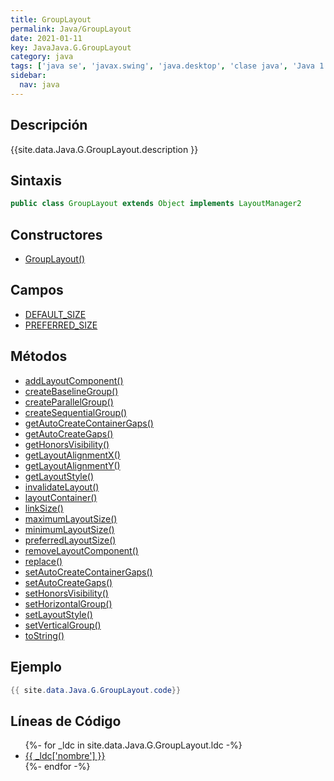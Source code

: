 ```yaml
---
title: GroupLayout
permalink: Java/GroupLayout
date: 2021-01-11
key: JavaJava.G.GroupLayout
category: java
tags: ['java se', 'javax.swing', 'java.desktop', 'clase java', 'Java 1.6']
sidebar: 
  nav: java
---
```


## Descripción
{{site.data.Java.G.GroupLayout.description }}

## Sintaxis
~~~java
public class GroupLayout extends Object implements LayoutManager2
~~~

## Constructores
* [GroupLayout()](/Java/GroupLayout/GroupLayout/)

## Campos
* [DEFAULT_SIZE](/Java/GroupLayout/DEFAULT_SIZE)
* [PREFERRED_SIZE](/Java/GroupLayout/PREFERRED_SIZE)

## Métodos
* [addLayoutComponent()](/Java/GroupLayout/addLayoutComponent)
* [createBaselineGroup()](/Java/GroupLayout/createBaselineGroup)
* [createParallelGroup()](/Java/GroupLayout/createParallelGroup)
* [createSequentialGroup()](/Java/GroupLayout/createSequentialGroup)
* [getAutoCreateContainerGaps()](/Java/GroupLayout/getAutoCreateContainerGaps)
* [getAutoCreateGaps()](/Java/GroupLayout/getAutoCreateGaps)
* [getHonorsVisibility()](/Java/GroupLayout/getHonorsVisibility)
* [getLayoutAlignmentX()](/Java/GroupLayout/getLayoutAlignmentX)
* [getLayoutAlignmentY()](/Java/GroupLayout/getLayoutAlignmentY)
* [getLayoutStyle()](/Java/GroupLayout/getLayoutStyle)
* [invalidateLayout()](/Java/GroupLayout/invalidateLayout)
* [layoutContainer()](/Java/GroupLayout/layoutContainer)
* [linkSize()](/Java/GroupLayout/linkSize)
* [maximumLayoutSize()](/Java/GroupLayout/maximumLayoutSize)
* [minimumLayoutSize()](/Java/GroupLayout/minimumLayoutSize)
* [preferredLayoutSize()](/Java/GroupLayout/preferredLayoutSize)
* [removeLayoutComponent()](/Java/GroupLayout/removeLayoutComponent)
* [replace()](/Java/GroupLayout/replace)
* [setAutoCreateContainerGaps()](/Java/GroupLayout/setAutoCreateContainerGaps)
* [setAutoCreateGaps()](/Java/GroupLayout/setAutoCreateGaps)
* [setHonorsVisibility()](/Java/GroupLayout/setHonorsVisibility)
* [setHorizontalGroup()](/Java/GroupLayout/setHorizontalGroup)
* [setLayoutStyle()](/Java/GroupLayout/setLayoutStyle)
* [setVerticalGroup()](/Java/GroupLayout/setVerticalGroup)
* [toString()](/Java/GroupLayout/toString)

## Ejemplo
~~~java
{{ site.data.Java.G.GroupLayout.code}}
~~~

## Líneas de Código
<ul>
{%- for _ldc in site.data.Java.G.GroupLayout.ldc -%}
   <li>
       <a href="{{_ldc['url'] }}">{{ _ldc['nombre'] }}</a>
   </li>
{%- endfor -%}
</ul>
